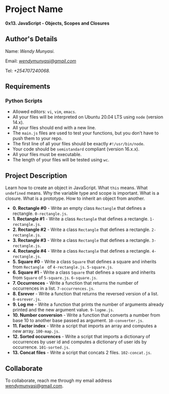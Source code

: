# Project Name
**0x13. JavaScript - Objects, Scopes and Closures**

## Author's Details
Name: *Wendy Munyasi.*

Email: *wendymunyasi@gmail.com*

Tel: *+254707240068.*

##  Requirements

### Python Scripts
*   Allowed editors: `vi`, `vim`, `emacs`.
*   All your files will be interpreted on Ubuntu 20.04 LTS using `node` (version 14.x).
*   All your files should end with a new line.
*   The `main.js` files are used to test your functions, but you don’t have to push them to your repo.
*   The first line of all your files should be exactly `#!/usr/bin/node`.
*   Your code should be `semistandard` compliant (version 16.x.x).
*   All your files must be executable.
*   The length of your files will be tested using `wc`.

## Project Description
Learn how to create an object in JavaScript.
What `this` means.
What `undefined` means.
Why the variable type and scope is important.
What is a closure.
What is a prototype.
How to inherit an object from another.


* **0. Rectangle #0** - Write an empty class `Rectangle` that defines a rectangle. `0-rectangle.js`.
* **1. Rectangle #1** - Write a class `Rectangle` that defines a rectangle. `1-rectangle.js`.
* **2. Rectangle #2** - Write a class `Rectangle` that defines a rectangle. `2-rectangle.js`.
* **3. Rectangle #3** - Write a class `Rectangle` that defines a rectangle. `3-rectangle.js`.
* **4. Rectangle #4** - Write a class `Rectangle` that defines a rectangle. `4-rectangle.js`.
* **5. Square #0** - Write a class `Square` that defines a square and inherits from `Rectangle ` of `4-rectangle.js`. `5-square.js`.
* **6. Square #1** - Write a class `Square` that defines a square and inherits from `Square` of `5-square.js`. `6-square.js`.
* **7. Occurrences** - Write a function that returns the number of occurrences in a list. `7-occurrences.js`.
* **8. Esrever** - Write a function that returns the reversed version of a list. `8-esrever.js`.
* **9. Log me** - Write a function that prints the number of arguments already printed and the new argument value. `9-logme.js`.
* **10. Number conversion** - Write a function that converts a number from base 10 to another base passed as argument. `10-converter.js`.
* **11. Factor index** - Write a script that imports an array and computes a new array. `100-map.js`.
* **12. Sorted occurences** - Write a script that imports a dictionary of occurrences by user id and computes a dictionary of user ids by occurrence. `101-sorted.js`.
* **13. Concat files** - Write a script that concats 2 files. `102-concat.js`.


## Collaborate

To collaborate, reach me through my email address wendymunyasi@gmail.com.
